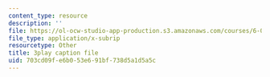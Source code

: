 ```yaml
---
content_type: resource
description: ''
file: https://ol-ocw-studio-app-production.s3.amazonaws.com/courses/6-006-introduction-to-algorithms-fall-2011/703cd09fe6b053e691bf738d5a1d5a5c_eGSXsaJ-BlY.vtt
file_type: application/x-subrip
resourcetype: Other
title: 3play caption file
uid: 703cd09f-e6b0-53e6-91bf-738d5a1d5a5c
---
```

